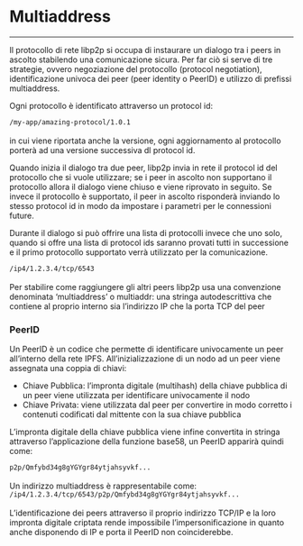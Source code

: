<div class="text-center">
    <h1>Multiaddress</h1>
    <hr>
</div>

Il protocollo di rete libp2p si occupa di instaurare un dialogo tra i peers in ascolto stabilendo una comunicazione sicura. Per far ciò si serve di tre strategie, ovvero negoziazione del protocollo (protocol negotiation), 
identificazione univoca dei peer (peer identity o PeerID) e utilizzo di prefissi multiaddress.

Ogni protocollo è identificato attraverso un protocol id:
<br>
<div class="text-center">
    <code>/my-app/amazing-protocol/1.0.1</code>
</div>
<br>    
in cui viene riportata anche la versione, ogni aggiornamento al protocollo porterà ad una versione successiva dl protocol id.

Quando inizia il dialogo tra due peer, libp2p invia in rete il protocol id del protocollo che si vuole utilizzare; se i peer in ascolto non supportano il protocollo allora il dialogo viene chiuso e viene riprovato in seguito. 
Se invece il protocollo è supportato, il peer in ascolto risponderà inviando lo stesso protocol id in modo da impostare i parametri per le connessioni future.

Durante il dialogo si può offrire una lista di protocolli invece che uno solo, quando si offre una lista di protocol ids saranno provati tutti in successione e il primo protocollo supportato verrà utilizzato per la comunicazione. 
<br>
<div class="text-center">
    <code>/ip4/1.2.3.4/tcp/6543</code>
</div>
<br>
Per stabilire come raggiungere gli altri peers libp2p usa una convenzione denominata ‘multiaddress’ o multiaddr: una stringa autodescrittiva che contiene al proprio interno sia l’indirizzo IP che la porta TCP del peer
<br>

<h3>PeerID</h3>
 
Un PeerID è un codice che permette di identificare univocamente un peer all’interno della rete IPFS. All’inizializzazione di un nodo ad un peer viene assegnata una coppia di chiavi: 
- Chiave Pubblica: l’impronta digitale (multihash) della chiave pubblica di un peer viene utilizzata per identificare univocamente il nodo
- Chiave Privata: viene utilizzata dal peer per convertire in modo corretto i contenuti codificati dal mittente con la sua chiave pubblica

L’impronta digitale della chiave pubblica viene infine convertita in stringa attraverso l’applicazione della funzione base58, un PeerID apparirà quindi come:
<br>
<div class="text-center">
    <code>p2p/Qmfybd34g8gYGYgr84ytjahsyvkf...</code>
</div>
<br>
Un indirizzo multiaddress è rappresentabile come:
<br>
<div class="text-center">
    <code>/ip4/1.2.3.4/tcp/6543/p2p/Qmfybd34g8gYGYgr84ytjahsyvkf...</code>
</div>
<br>
L’identificazione dei peers attraverso il proprio indirizzo TCP/IP e la loro impronta digitale criptata rende impossibile l’impersonificazione in quanto anche disponendo di IP e porta il PeerID non coinciderebbe.

